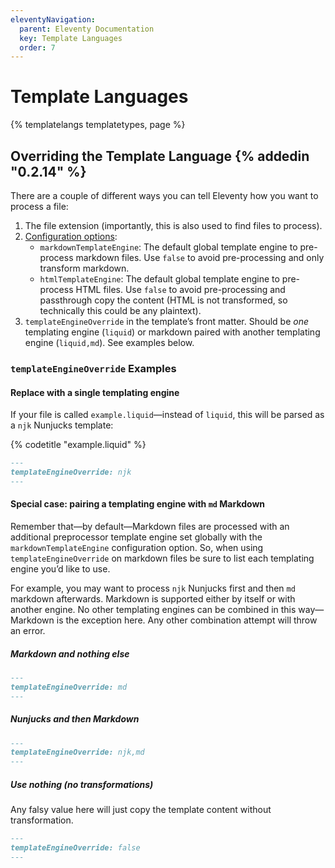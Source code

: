```yaml
---
eleventyNavigation:
  parent: Eleventy Documentation
  key: Template Languages
  order: 7
---
```


# Template Languages

{% templatelangs templatetypes, page %}


## Overriding the Template Language {% addedin "0.2.14" %}

There are a couple of different ways you can tell Eleventy how you want to process a file:

1. The file extension (importantly, this is also used to find files to process).
2. [Configuration options](/docs/config/):
   - `markdownTemplateEngine`: The default global template engine to pre-process markdown files. Use `false` to avoid pre-processing and only transform markdown.
   - `htmlTemplateEngine`: The default global template engine to pre-process HTML files. Use `false` to avoid pre-processing and passthrough copy the content (HTML is not transformed, so technically this could be any plaintext).
3. `templateEngineOverride` in the template’s front matter. Should be _one_ templating engine (`liquid`) or markdown paired with another templating engine (`liquid,md`). See examples below.

### `templateEngineOverride` Examples

#### Replace with a single templating engine

If your file is called `example.liquid`—instead of `liquid`, this will be parsed as a `njk` Nunjucks template:

{% codetitle "example.liquid" %}

```markdown
---
templateEngineOverride: njk
---
```

#### Special case: pairing a templating engine with `md` Markdown

Remember that—by default—Markdown files are processed with an additional preprocessor template engine set globally with the `markdownTemplateEngine` configuration option. So, when using `templateEngineOverride` on markdown files be sure to list each templating engine you’d like to use.

For example, you may want to process `njk` Nunjucks first and then `md` markdown afterwards. Markdown is supported either by itself or with another engine. No other templating engines can be combined in this way—Markdown is the exception here. Any other combination attempt will throw an error.

##### Markdown and nothing else

```markdown
---
templateEngineOverride: md
---
```

##### Nunjucks and then Markdown

```markdown
---
templateEngineOverride: njk,md
---
```

##### Use nothing (no transformations)

Any falsy value here will just copy the template content without transformation.

```markdown
---
templateEngineOverride: false
---
```
